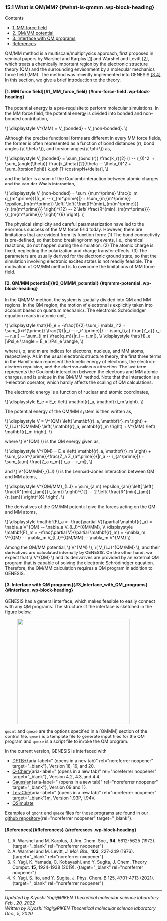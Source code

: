 ### 15.1 What is QM/MM? {#what-is-qmmm .wp-block-heading}

Contents

-   [1. MM force field](genesis_tutorial_15.1_2022.md#1_MM_force_field)
-   [2. QM/MM potential](genesis_tutorial_15.1_2022.md#2_QMMM_potential)
-   [3. Interface with QM
    programs](genesis_tutorial_15.1_2022.md#3_Interface_with_QM_programs)
-   [References](genesis_tutorial_15.1_2022.md#References)

QM/MM method is a multiscale/multiphysics approach, first proposed in
seminal papers by Warshel and Karplus
\[[1](genesis_tutorial_15.1_2022.md#reference)\] and Warshel and Levitt
\[[2](genesis_tutorial_15.1_2022.md#reference)\], which treats a chemically
important region by the electronic structure theory (QM) and the
surrounding environment by a molecular mechanics force field (MM). The
method was recently implemented into GENESIS
[\[](http://localhost/wp-admin/post.php?post=15203&action=edit#yagi2019)[3,4](genesis_tutorial_15.1_2022.md#reference)[\]](http://localhost/wp-admin/post.php?post=15203&action=edit#yagi2019).
In this section, we give a brief introduction to the theory.

#### [1. MM force field]{#1_MM_force_field} {#mm-force-field .wp-block-heading}

The potential energy is a pre-requisite to perform molecular
simulations. In the MM force field, the potential energy is divided into
bonded and non-bonded contribution,

\\( \\displaystyle V\^{MM} = V\_{bonded} + V\_{non-bonded}. \\)

Although the precise functional forms are different in every MM force
fields, the former is often represented as a function of bond distances
(*r*), bond angles (\\( \\theta \\)), and torsion angles(\\( \\phi \\))
as,

\\( \\displaystyle V\_{bonded} = \\sum\_{bond (r)} \\frac{k_r}{2} (r --
r_0)\^2  + \\sum\_{angle(\\theta)} \\frac{k\_\\theta}{2}(\\theta --
\\theta_0)\^2 + \\sum\_{torsion(\\phi)}
k\_\\phi\[1-\\cos(n\\phi+\\delta)\], \\)

and the latter is a sum of the Coulomb interaction between atomic
charges and the van der Waals interaction,

\\( \\displaystyle V\_{non-bonded} = \\sum\_{m,m\^\\prime} \\frac{q_m
q\_{m\^\\prime}}{\|r_m -- r\_{m\^\\prime}\|} + \\sum\_{m,{m\^\\prime}}
\\epsilon\_{m{m\^\\prime}} \\left\[ \\left(
\\frac{R\^{min}\_{m{m\^\\prime}}}{r\_{m{m\^\\prime}}} \\right)\^{12} --
2 \\left( \\frac{R\^{min}\_{m{m\^\\prime}}}{r\_{m{m\^\\prime}}}
\\right)\^{6} \\right\]. \\)

The physical simplicity and careful parameterization have led to the
enormous success of the MM force field today. However, there are
limitations that are evident from its function form: (1) The bond
connectivity is pre-defined, so that bond breaking/forming events, i.e.,
chemical reactions, do not happen during the simulation. (2) The atomic
charge is fixed, neglecting the polarization and charge transfer
effects. (3) The parameters are usually derived for the electronic
ground state, so that the simulation involving electronic excited states
is not readily feasible. The motivation of QM/MM method is to overcome
the limitations of MM force field.

#### [2. QM/MM potential]{#2_QMMM_potential} {#qmmm-potential .wp-block-heading}

In the QM/MM method, the system is spatially divided into QM and MM
regions. In the QM region, the motion of electrons is explicitly taken
into account based on quantum mechanics. The electronic Schrödindger
equation reads in atomic unit,

\\( \\displaystyle \\hat{H}\_e = -\\frac{1}{2} \\sum_i \\nabla_i\^2 +
\\sum\_{i\>i\^{\\prime}} \\frac{1}{\|r_i -- r_i\^{\\prime}\|} --
\\sum\_{i,a} \\frac{Z_a}{\|r_i -- r_a\|} -- \\sum\_{i,m}
\\frac{q_m}{\|r_i -- r_m\|}, \\\\ \\displaystyle \\hat{H}\_e \|\\Psi_e
\\rangle = E_e \|\\Psi_e \\rangle, \\)

where *i*, *a*, and m are indices for electrons, nucleus, and MM atoms,
respectively. As in the usual electronic structure theory, the first
three terms in the Hamiltonian represent the kinetic energy of
electrons, the electron-electron repulsion, and the electron-nulceus
attraction. The last term represents the Coulomb interaction between the
electrons and MM atomic charges, and is unique in the QM/MM method. Note
that the interaction is a 1-electron operator, which hardly affects the
scaling of QM calculations.

The electronic energy is a function of nuclear and atomic coordinates,

\\( \\displaystyle E_e = E_e \\left( \\mathbf{r}\_a, \\mathbf{r}\_m
\\right). \\)

The potential energy of the QM/MM system is then written as,

\\( \\displaystyle V = V\^{QM} \\left( \\mathbf{r}\_a, \\mathbf{r}\_m
\\right) + V\_{LJ}\^{QM/MM} \\left( \\mathbf{r}\_a, \\mathbf{r}\_m
\\right) + V\^{MM} \\left( \\mathbf{r}\_m \\right), \\)

where \\( V\^{QM} \\) is the QM energy given as,

\\( \\displaystyle V\^{QM} = E_e \\left( \\mathbf{r}\_a, \\mathbf{r}\_m
\\right) + \\sum\_{a\>a\^{\\prime}}\\frac{Z_a Z\_{a\^\\prime}}{\|r_a --
r\_{a\^\\prime}\|} + \\sum\_{a,m} \\frac{Z_a q_m}{\|r_a -- r_m\|}, \\)

and \\( V\^{QM/MM}\_{LJ} \\) is the Lennard-Jones interaction between QM
and MM atoms,

\\( \\displaystyle V\^{QM/MM}\_{LJ} = \\sum\_{a,m} \\epsilon\_{am}
\\left\[ \\left( \\frac{R\^{min}\_{am}}{r\_{am}} \\right)\^{12} -- 2
\\left( \\frac{R\^{min}\_{am}}{r\_{am}} \\right)\^{6} \\right\]. \\)

The derivatives of the QM/MM potential give the forces acting on the QM
and MM atoms,

\\( \\displaystyle \\mathbf{F}\_a = -\\frac{\\partial V}{\\partial
\\mathbf{r}\_a} = -\\nabla_a V\^{QM} -- \\nabla_a V\_{LJ}\^{QM/MM}, \\\\
\\displaystyle \\mathbf{F}\_m = -\\frac{\\partial V}{\\partial
\\mathbf{r}\_m} = -\\nabla_m V\^{QM} -- \\nabla_m V\_{LJ}\^{QM/MM} --
\\nabla_m V\^{MM} \\)

Among the QM/MM potential, \\( V\^{MM} \\), \\( V\_{LJ}\^{QM/MM} \\),
and their derivatives are calculated internally by GENESIS. On the other
hand, we expect that \\( V\^{QM} \\) and its derivatives are provided by
an external QM program that is capable of solving the electronic
Schrödindger equation. Therefore, the QM/MM calculation requires a QM
program in addition to GENESIS.

#### [3. Interface with QM programs]{#3_Interface_with_QM_programs} {#interface .wp-block-heading}

GENESIS has a general interface, which makes feasible to easily connect
with any QM programs. The structure of the interface is sketched in the
figure below,

<figure class="aligncenter size-large is-resized">
<img src="wp-content/uploads/2019/02/qmmm_scheme.png"
class="wp-image-7778" data-fetchpriority="high" decoding="async"
srcset="wp-content/uploads/2019/02/qmmm_scheme.png 743w, wp-content/uploads/2019/02/qmmm_scheme-300x281.png 300w, wp-content/uploads/2019/02/qmmm_scheme-20x20.png 20w, wp-content/uploads/2019/02/qmmm_scheme-30x28.png 30w, wp-content/uploads/2019/02/qmmm_scheme-40x37.png 40w"
sizes="(max-width: 361px) 100vw, 361px" width="361" height="337" />
</figure>

`qmcnt` and `qmexe` are the options specified in a \[QMMM\] section of
the control file. `qmcnt` is a template file to generate input files for
the QM program and `qmexe` is a script file to invoke the QM program.

In the current version, GENESIS is interfaced with

-   [DFTB+](https://dftbplus.org/){aria-label=" (opens in a new tab)"
    rel="noreferrer noopener" target="_blank"}, Version 18, 19, and 20.
-   [Q-Chem](https://www.q-chem.com/){aria-label=" (opens in a new tab)"
    rel="noreferrer noopener" target="_blank"}, Version 4.2, 4.3, and
    4.4.
-   [Gaussian](https://gaussian.com/){aria-label=" (opens in a new tab)"
    rel="noreferrer noopener" target="_blank"}, Version 09 and 16.
-   [TeraChe](http://www.petachem.com/index.html){aria-label=" (opens in a new tab)"
    rel="noreferrer noopener"
    target="_blank"}[m](http://www.petachem.com/index.html), Version
    1.93P, 1.94V.
-   [QSimulate](https://qsimulate.com/)

Examples of `qmcnt` and `qmexe` files for these programs are found in
our [github
repository](https://github.com/yagikiyoshi/QMMMscripts){rel="noreferrer noopener"
target="_blank"}.

#### [References]{#References} {#references .wp-block-heading}

1.  A. Warshel and M. Karplus, J. Am. Chem. Soc., **94**, 5612-5625
    (1972).[](https://doi.org/10.1021/ja00771a014){target="_blank"
    rel="noreferrer noopener"}
2.  A. Warshel and M. Levitt, *J. Mol. Biol.*, **103**, 227-249
    (1976).[](https://doi.org/10.1016/0022-2836(76)90311-9){target="_blank"
    rel="noreferrer noopener"}
3.  K. Yagi, K. Yamada, C. Kobayashi, and Y. Sugita, J. Chem. Theory
    Comput. **15**, 1924-1938 (2019).
    [](https://pubs.acs.org/doi/10.1021/acs.jctc.8b01193){target="_blank"
    rel="noreferrer noopener"}
4.  K. Yagi, S. Ito, and Y. Sugita, J. Phys. Chem. B 125, 4701-4713
    (2021).[](https://pubs.acs.org/doi/10.1021/acs.jpcb.1c01862){target="_blank"
    rel="noreferrer noopener"}


------------------------------------------------------------------------

*Updated by Kiyoshi Yagi@RIKEN Theoretical molecular science laboratory\
Feb., 20, 2022*\
*Written by Kiyoshi Yagi@RIKEN Theoretical molecular science laboratory\
Dec., 5, 2020*

